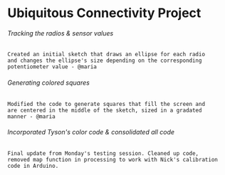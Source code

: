 # Ubiquitous Connectivity Project

###### Tracking the radios & sensor values
    Created an initial sketch that draws an ellipse for each radio 
    and changes the ellipse's size depending on the corresponding 
    potentiometer value - @maria
    
###### Generating colored squares
    Modified the code to generate squares that fill the screen and
    are centered in the middle of the sketch, sized in a gradated 
    manner - @maria

###### Incorporated Tyson's color code & consolidated all code
    Final update from Monday's testing session. Cleaned up code,
    removed map function in processing to work with Nick's calibration
    code in Arduino. 
